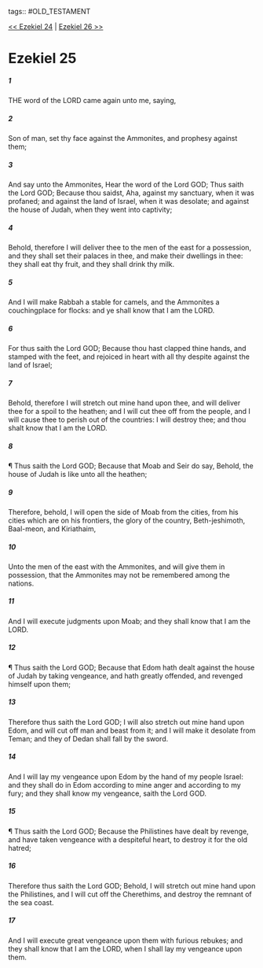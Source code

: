 tags:: #OLD_TESTAMENT

[<< Ezekiel 24](OLD_TESTAMENT/26_Ezekiel/Ezekiel_24.md) | [Ezekiel 26 >>](OLD_TESTAMENT/26_Ezekiel/Ezekiel_26.md)

# Ezekiel 25

##### 1

THE word of the LORD came again unto me, saying,

##### 2

Son of man, set thy face against the Ammonites, and prophesy against them;

##### 3

And say unto the Ammonites, Hear the word of the Lord GOD; Thus saith the Lord GOD; Because thou saidst, Aha, against my sanctuary, when it was profaned; and against the land of Israel, when it was desolate; and against the house of Judah, when they went into captivity;

##### 4

Behold, therefore I will deliver thee to the men of the east for a possession, and they shall set their palaces in thee, and make their dwellings in thee: they shall eat thy fruit, and they shall drink thy milk.

##### 5

And I will make Rabbah a stable for camels, and the Ammonites a couchingplace for flocks: and ye shall know that I am the LORD.

##### 6

For thus saith the Lord GOD; Because thou hast clapped thine hands, and stamped with the feet, and rejoiced in heart with all thy despite against the land of Israel;

##### 7

Behold, therefore I will stretch out mine hand upon thee, and will deliver thee for a spoil to the heathen; and I will cut thee off from the people, and I will cause thee to perish out of the countries: I will destroy thee; and thou shalt know that I am the LORD.

##### 8

¶ Thus saith the Lord GOD; Because that Moab and Seir do say, Behold, the house of Judah is like unto all the heathen;

##### 9

Therefore, behold, I will open the side of Moab from the cities, from his cities which are on his frontiers, the glory of the country, Beth-jeshimoth, Baal-meon, and Kiriathaim,

##### 10

Unto the men of the east with the Ammonites, and will give them in possession, that the Ammonites may not be remembered among the nations.

##### 11

And I will execute judgments upon Moab; and they shall know that I am the LORD.

##### 12

¶ Thus saith the Lord GOD; Because that Edom hath dealt against the house of Judah by taking vengeance, and hath greatly offended, and revenged himself upon them;

##### 13

Therefore thus saith the Lord GOD; I will also stretch out mine hand upon Edom, and will cut off man and beast from it; and I will make it desolate from Teman; and they of Dedan shall fall by the sword.

##### 14

And I will lay my vengeance upon Edom by the hand of my people Israel: and they shall do in Edom according to mine anger and according to my fury; and they shall know my vengeance, saith the Lord GOD.

##### 15

¶ Thus saith the Lord GOD; Because the Philistines have dealt by revenge, and have taken vengeance with a despiteful heart, to destroy it for the old hatred;

##### 16

Therefore thus saith the Lord GOD; Behold, I will stretch out mine hand upon the Philistines, and I will cut off the Cherethims, and destroy the remnant of the sea coast.

##### 17

And I will execute great vengeance upon them with furious rebukes; and they shall know that I am the LORD, when I shall lay my vengeance upon them.
